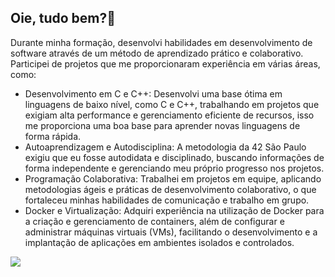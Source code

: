 ## Oie, tudo bem?👋

Durante minha formação, desenvolvi habilidades em desenvolvimento de software através de um método de aprendizado prático e colaborativo. Participei de projetos que me proporcionaram experiência em várias áreas, como:
- Desenvolvimento em C e C++: Desenvolvi uma base ótima em linguagens de baixo nível, como C e C++, trabalhando em projetos que exigiam alta performance e gerenciamento eficiente de recursos, isso me proporciona uma boa base para aprender novas linguagens de forma rápida.
- Autoaprendizagem e Autodisciplina: A metodologia da 42 São Paulo exigiu que eu fosse autodidata e disciplinado, buscando informações de forma independente e gerenciando meu próprio progresso nos projetos.
- Programação Colaborativa: Trabalhei em projetos em equipe, aplicando metodologias ágeis e práticas de desenvolvimento colaborativo, o que fortaleceu minhas habilidades de comunicação e trabalho em grupo.
- Docker e Virtualização: Adquiri experiência na utilização de Docker para a criação e gerenciamento de containers, além de configurar e administrar máquinas virtuais (VMs), facilitando o desenvolvimento e a implantação de aplicações em ambientes isolados e controlados.

<div> 
  <a href="https://www.linkedin.com/in/bellesbrt/" target="_blank"><img src="https://img.shields.io/badge/-LinkedIn-%230077B5?style=for-the-badge&logo=linkedin&logoColor=white" target="_blank"></a> 
</div>

